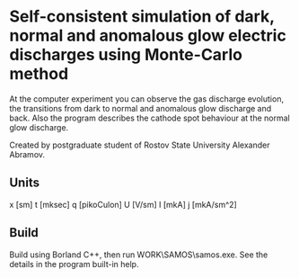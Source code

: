 # Self-consistent simulation of dark, normal and anomalous glow electric discharges using Monte-Carlo method

At the computer experiment you can observe the gas discharge evolution, the transitions from dark to normal and anomalous glow discharge and back. 
Also the program describes the cathode spot behaviour at the normal glow discharge.

Created by postgraduate student of Rostov State University Alexander Abramov.

## Units

x	[sm]
t	[mksec]
q	[pikoCulon]
U	[V/sm]
I	[mkA]
j	[mkA/sm^2]

## Build

Build using Borland C++, then run WORK\SAMOS\samos.exe. See the details in the program built-in help.

